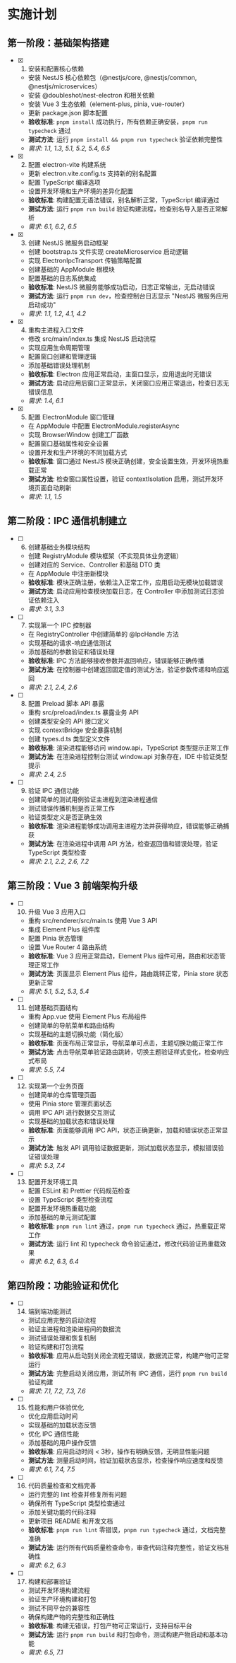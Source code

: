 # 实施计划

## 第一阶段：基础架构搭建

- [x] 1. 安装和配置核心依赖
  - 安装 NestJS 核心依赖包（@nestjs/core, @nestjs/common, @nestjs/microservices）
  - 安装 @doubleshot/nest-electron 和相关依赖
  - 安装 Vue 3 生态依赖（element-plus, pinia, vue-router）
  - 更新 package.json 脚本配置
  - **验收标准**: `pnpm install` 成功执行，所有依赖正确安装，`pnpm run typecheck` 通过
  - **测试方法**: 运行 `pnpm install && pnpm run typecheck` 验证依赖完整性
  - _需求: 1.1, 1.3, 5.1, 5.2, 5.4, 6.5_

- [x] 2. 配置 electron-vite 构建系统
  - 更新 electron.vite.config.ts 支持新的别名配置
  - 配置 TypeScript 编译选项
  - 设置开发环境和生产环境的差异化配置
  - **验收标准**: 构建配置无语法错误，别名解析正常，TypeScript 编译通过
  - **测试方法**: 运行 `pnpm run build` 验证构建流程，检查别名导入是否正常解析
  - _需求: 6.1, 6.2, 6.5_

- [x] 3. 创建 NestJS 微服务启动框架
  - 创建 bootstrap.ts 文件实现 createMicroservice 启动逻辑
  - 实现 ElectronIpcTransport 传输策略配置
  - 创建基础的 AppModule 根模块
  - 配置基础的日志系统集成
  - **验收标准**: NestJS 微服务能够成功启动，日志正常输出，无启动错误
  - **测试方法**: 运行 `pnpm run dev`，检查控制台日志显示 "NestJS 微服务应用启动成功"
  - _需求: 1.1, 1.2, 4.1, 4.2_

- [x] 4. 重构主进程入口文件
  - 修改 src/main/index.ts 集成 NestJS 启动流程
  - 实现应用生命周期管理
  - 配置窗口创建和管理逻辑
  - 添加基础错误处理机制
  - **验收标准**: Electron 应用正常启动，主窗口显示，应用退出时无错误
  - **测试方法**: 启动应用后窗口正常显示，关闭窗口应用正常退出，检查日志无错误信息
  - _需求: 1.4, 6.1_

- [x] 5. 配置 ElectronModule 窗口管理
  - 在 AppModule 中配置 ElectronModule.registerAsync
  - 实现 BrowserWindow 创建工厂函数
  - 配置窗口基础属性和安全设置
  - 设置开发和生产环境的不同加载方式
  - **验收标准**: 窗口通过 NestJS 模块正确创建，安全设置生效，开发环境热重载正常
  - **测试方法**: 检查窗口属性设置，验证 contextIsolation 启用，测试开发环境页面自动刷新
  - _需求: 1.1, 1.5_

## 第二阶段：IPC 通信机制建立

- [ ] 6. 创建基础业务模块结构
  - 创建 RegistryModule 模块框架（不实现具体业务逻辑）
  - 创建对应的 Service、Controller 和基础 DTO 类
  - 在 AppModule 中注册新模块
  - **验收标准**: 模块正确注册，依赖注入正常工作，应用启动无模块加载错误
  - **测试方法**: 启动应用检查模块加载日志，在 Controller 中添加测试日志验证依赖注入
  - _需求: 3.1, 3.3_

- [ ] 7. 实现第一个 IPC 控制器
  - 在 RegistryController 中创建简单的 @IpcHandle 方法
  - 实现基础的请求-响应通信测试
  - 添加基础的参数验证和错误处理
  - **验收标准**: IPC 方法能够接收参数并返回响应，错误能够正确传播
  - **测试方法**: 在控制器中创建返回固定值的测试方法，验证参数传递和响应返回
  - _需求: 2.1, 2.4, 2.6_

- [ ] 8. 配置 Preload 脚本 API 暴露
  - 重构 src/preload/index.ts 暴露业务 API
  - 创建类型安全的 API 接口定义
  - 实现 contextBridge 安全暴露机制
  - 创建 types.d.ts 类型定义文件
  - **验收标准**: 渲染进程能够访问 window.api，TypeScript 类型提示正常工作
  - **测试方法**: 在渲染进程控制台测试 window.api 对象存在，IDE 中验证类型提示
  - _需求: 2.4, 2.5_

- [ ] 9. 验证 IPC 通信功能
  - 创建简单的测试用例验证主进程到渲染进程通信
  - 测试错误传播机制是否正常工作
  - 验证类型定义是否正确生效
  - **验收标准**: 渲染进程能够成功调用主进程方法并获得响应，错误能够正确捕获
  - **测试方法**: 在渲染进程中调用 API 方法，检查返回值和错误处理，验证 TypeScript 类型检查
  - _需求: 2.1, 2.2, 2.6, 7.2_

## 第三阶段：Vue 3 前端架构升级

- [ ] 10. 升级 Vue 3 应用入口
  - 重构 src/renderer/src/main.ts 使用 Vue 3 API
  - 集成 Element Plus 组件库
  - 配置 Pinia 状态管理
  - 设置 Vue Router 4 路由系统
  - **验收标准**: Vue 3 应用正常启动，Element Plus 组件可用，路由和状态管理正常工作
  - **测试方法**: 页面显示 Element Plus 组件，路由跳转正常，Pinia store 状态更新正常
  - _需求: 5.1, 5.2, 5.3, 5.4_

- [ ] 11. 创建基础页面结构
  - 重构 App.vue 使用 Element Plus 布局组件
  - 创建简单的导航菜单和路由结构
  - 实现基础的主题切换功能（简化版）
  - **验收标准**: 页面布局正常显示，导航菜单可点击，主题切换功能正常工作
  - **测试方法**: 点击导航菜单验证路由跳转，切换主题验证样式变化，检查响应式布局
  - _需求: 5.5, 7.4_

- [ ] 12. 实现第一个业务页面
  - 创建简单的仓库管理页面
  - 使用 Pinia store 管理页面状态
  - 调用 IPC API 进行数据交互测试
  - 实现基础的加载状态和错误处理
  - **验收标准**: 页面能够调用 IPC API，状态正确更新，加载和错误状态正常显示
  - **测试方法**: 触发 API 调用验证数据更新，测试加载状态显示，模拟错误验证错误处理
  - _需求: 5.3, 7.4_

- [ ] 13. 配置开发环境工具
  - 配置 ESLint 和 Prettier 代码规范检查
  - 设置 TypeScript 类型检查流程
  - 配置开发环境热重载功能
  - 添加基础的单元测试配置
  - **验收标准**: `pnpm run lint` 通过，`pnpm run typecheck` 通过，热重载正常工作
  - **测试方法**: 运行 lint 和 typecheck 命令验证通过，修改代码验证热重载效果
  - _需求: 6.2, 6.3, 6.4_

## 第四阶段：功能验证和优化

- [ ] 14. 端到端功能测试
  - 测试应用完整的启动流程
  - 验证主进程和渲染进程间的数据流
  - 测试错误处理和恢复机制
  - 验证构建和打包流程
  - **验收标准**: 应用从启动到关闭全流程无错误，数据流正常，构建产物可正常运行
  - **测试方法**: 完整启动关闭应用，测试所有 IPC 通信，运行 `pnpm run build` 验证构建
  - _需求: 7.1, 7.2, 7.3, 7.6_

- [ ] 15. 性能和用户体验优化
  - 优化应用启动时间
  - 实现基础的加载状态反馈
  - 优化 IPC 通信性能
  - 添加基础的用户操作反馈
  - **验收标准**: 应用启动时间 < 3秒，操作有明确反馈，无明显性能问题
  - **测试方法**: 测量启动时间，验证加载状态显示，检查操作响应速度和反馈
  - _需求: 6.1, 7.4, 7.5_

- [ ] 16. 代码质量检查和文档完善
  - 运行完整的 lint 检查并修复所有问题
  - 确保所有 TypeScript 类型检查通过
  - 添加关键功能的代码注释
  - 更新项目 README 和开发文档
  - **验收标准**: `pnpm run lint` 零错误，`pnpm run typecheck` 通过，文档完整准确
  - **测试方法**: 运行所有代码质量检查命令，审查代码注释完整性，验证文档准确性
  - _需求: 6.2, 6.3_

- [ ] 17. 构建和部署验证
  - 测试开发环境构建流程
  - 验证生产环境构建和打包
  - 测试不同平台的兼容性
  - 确保构建产物的完整性和正确性
  - **验收标准**: 构建无错误，打包产物可正常运行，支持目标平台
  - **测试方法**: 运行 `pnpm run build` 和打包命令，测试构建产物启动和基本功能
  - _需求: 6.5, 7.1_
